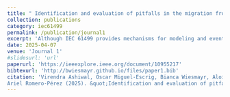 ```yaml
---
title: " Identification and evaluation of pitfalls in the migration from IEC 61131-3 to IEC 61499: A review."
collection: publications
category: iec61499
permalink: /publication/journal1
excerpt: 'Although IEC 61499 provides mechanisms for modeling and event-based execution, control software implemented according to IEC 61499 often neglects to fully utilize these potentials. This paper describes a systematic literature review investigating differences between IEC 61131-3 and IEC 61499, migration strategies from cyclic code to event-based one, and future research directions for IEC 61499.'
date: 2025-04-07
venue: 'Journal 1'
#slidesurl: 'url'
paperurl: 'https://ieeexplore.ieee.org/document/10955217'
bibtexurl: 'http://bwiesmayr.github.io/files/paper1.bib'
citation: 'Virendra Ashiwal, Oscar Miguel-Escrig, Bianca Wiesmayr, Alois Zoitl, and Julio-
Ariel Romero-Pérez (2025). &quot;Identification and evaluation of pitfalls in the migration from IEC 61131-3 to IEC 61499: A review.&quot; <i>IEEE Open Journal of the Industrial Electronics Society</i>. 6:575-590.'
---
```

